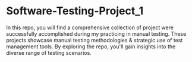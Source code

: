 # Software-Testing-Project_1
In this repo, you will find a comprehensive collection of project were successfully accomplished during my practicing in manual testing. These projects showcase manual testing methodologies &amp; strategic use of test management tools. By exploring the repo, you'll gain insights into the diverse range of testing scenarios.
